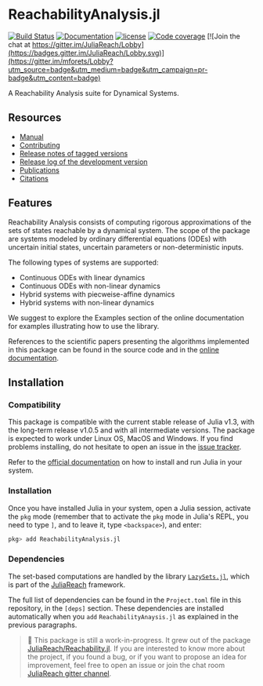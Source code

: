 # ReachabilityAnalysis.jl

[![Build Status](https://travis-ci.org/mforets/ReachabilityAnalysis.jl.svg?branch=master)](https://travis-ci.org/mforets/ReachabilityAnalysis.jl)
[![Documentation](https://img.shields.io/badge/docs-latest-blue.svg)](http://juliareach.github.io/ReachabilityAnalysis.jl/dev/)
[![license](https://img.shields.io/github/license/mashape/apistatus.svg?maxAge=2592000)](https://github.com/mforets/ReachabilityAnalysis.jl/blob/master/LICENSE)
[![Code coverage](http://codecov.io/github/mforets/ReachabilityAnalysis.jl/coverage.svg?branch=master)](https://codecov.io/github/mforets/ReachabilityAnalysis.jl?branch=master)
[![Join the chat at https://gitter.im/JuliaReach/Lobby](https://badges.gitter.im/JuliaReach/Lobby.svg)](https://gitter.im/mforets/Lobby?utm_source=badge&utm_medium=badge&utm_campaign=pr-badge&utm_content=badge)

A Reachability Analysis suite for Dynamical Systems.

## Resources

- [Manual](http://juliareach.github.io/ReachabilityAnalysis.jl/dev/)
- [Contributing](https://juliareach.github.io/ReachabilityAnalysis.jl/dev/about/#Contributing-1)
- [Release notes of tagged versions](https://github.com/mforets/ReachabilityAnalysis.jl/releases)
- [Release log of the development version](https://github.com/JuliaReach/ReachabilityAnalysis.jl/wiki/Release-log-tracker)
- [Publications](https://juliareach.github.io/ReachabilityAnalysis.jl/dev/publications/)
- [Citations](https://juliareach.github.io/ReachabilityAnalysis.jl/dev/citations/)

## Features

Reachability Analysis consists of computing rigorous approximations of the sets
of states reachable by a dynamical system. The scope of the package are systems
modeled by ordinary differential equations (ODEs) with uncertain initial states,
uncertain parameters or non-deterministic inputs.

The following types of systems are supported:

- Continuous ODEs with linear dynamics
- Continuous ODEs with non-linear dynamics
- Hybrid systems with piecweise-affine dynamics
- Hybrid systems with non-linear dynamics

We suggest to explore the Examples section of the online documentation for examples
illustrating how to use the library.

References to the scientific papers presenting the algorithms implemented in this
package can be found in the source code and in
the [online documentation](http://juliareach.github.io/ReachabilityAnalysis.jl/dev/).

## Installation

### Compatibility

This package is compatible with the current stable release of Julia v1.3, with
the long-term release v1.0.5 and with all intermediate versions. The package is expected to work
under Linux OS, MacOS and Windows. If you find problems installing,
do not hesitate to open an issue in the [issue tracker](https://github.com/mforets/ReachabilityAnalysis.jl/issues).

Refer to the [official documentation](https://julialang.org/downloads) on how to
install and run Julia in your system.

### Installation

Once you have installed Julia in your system, open a Julia session, activate the
`pkg` mode (remember that to activate the `pkg` mode in Julia's REPL, you need to type `]`,
and to leave it, type `<backspace>`), and enter:

```julia
pkg> add ReachabilityAnalysis.jl
```

### Dependencies

The set-based computations are handled by the library [`LazySets.jl`](https://github.com/JuliaReach/LazySets.jl),
which is part of the [JuliaReach](https://github.com/JuliaReach/) framework.

The full list of dependencies can be found in the `Project.toml` file in this repository,
in the `[deps]` section. These dependencies are installed automatically when
you `add` `ReachabilityAnaysis.jl` as explained in the previous paragraphs.

>  :book: This package is still a work-in-progress. It grew out of the package
    [JuliaReach/Reachability.jl](https://github.com/JuliaReach/Reachability.jl).
    If you are interested to know more about the project, if you found a bug,
    or if you want to propose an idea for improvement, feel free to open an issue or
    join the chat room [JuliaReach gitter channel](https://gitter.im/JuliaReach/Lobby).
